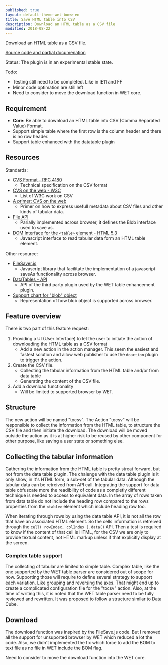 ```yaml
---
published: true
layout: default-theme-wet-boew-en
title: Save HTML table into CSV
description: Download an HTML table as a CSV file
modified: 2018-08-22
---
```


Download an HTML table as a CSV file.

[Source code and partial documenation](https://github.com/duboisp/GCWeb/tree/tocsv) 

Status: The plugin is in an experimental stable state. 

Todo:
* Testing still need to be completed. Like in IE11 and FF
* Minor code optimation are still left
* Need to consider to move the download function in WET core.

## Requirement

* **Core:** Be able to download an HTML table into CSV (Comma Separated Value) Format.
* Support simple table where the first row is the column header and there is no row header.
* Support table enhanced with the datatable plugin


## Resources

Standards:
* [CVS Format - RFC 4180](http://json2html.com/builder/)
	* Technical specification on the CSV format
* [CVS on the web - W3C](https://www.w3.org/standards/techs/csv#w3c_all)
	* List of W3C work on CSV
* [A primer: CVS on the web](https://www.w3.org/TR/tabular-data-primer/)
	* Primer on how to express usefull metadata about CSV files and other kinds of tabular data.
* [File API](https://www.w3.org/TR/FileAPI/)
	* Parially implemented across browser, it defines the Blob interface used to save as.
* [DOM Interface for the <code>&lt;table&gt;</code> element - HTML 5.3](https://www.w3.org/TR/html53/tabular-data.html#ref-for-dom-interface%E2%91%A6%E2%91%A3)
	* Javascript interface to read tabular data form an HTML table element.

Other resource:
* [FileSaver.js](https://github.com/eligrey/FileSaver.js)
	* Javascript library that facilitate the implementation of a javascript saveAs functionality across browser.
* [DataTables - API](https://datatables.net/reference/api/)
	* API of the third party plugin used by the WET table enhancement plugin.
* [Support chart for "blob" object](https://caniuse.com/#search=blob)
	* Representation of how blob object is supported across browser.

## Feature overview

There is two part of this feature request:
1. Providing a UI (User Interface) to let the user to initiate the action of downloading the HTML table as a CSV format
	* Add a new action in the action manager. This seem the easiest and fastest solution and allow web publisher to use the ```doaction``` plugin to trigger the action.
2. Create the CSV file.
	* Collecting the tabular information from the HTML table and/or from data table
	* Generating the content of the CSV file.
3. Add a download functionality
	* Will be limited to supported browser by WET.

## Structure

The new action will be named "tocsv".
The Action "tocsv" will be responsible to collect the information from the HTML table, to structure the CSV file and then initiate the download.
The download will be moved outside the action as it is at higher risk to be reused by other component for other purpose, like saving a user state or something else.

## Collecting the tabular information

Gathering the information from the HTML table is pretty streat forward, but not from the data table plugin. The chalenge with the data table plugin is it only show, in it's HTML form, a sub-set of the tabular data. Although the tabular data can be retreived from API call. Integrating the support for data table obfuscate more the readibility of code as a completly different technique is needed to access to equivalent data. In the array of rows taken from data table do not include the heading row compared to the rows properties from the ```<table>``` element which include heading row too.

When iterating through rows by using the data table API, it is not all the row that have an associated HTML element. So the cells information is retreived through the ```cell( rowIndex, colIndex ).data()``` API. Then a test is required to know if the content of that cell is HTML, for the CSV we are only to provide textual content, not HTML markup unless if that explicitly display at the screen. 

### Complex table support

The collecting of tabular are limited to simple table. 
Complex table, like the one supported by the WET table parser are considered out of scope for now. Supporting those will require to define several strategy to support each variation. Like grouping and reversing the axes. That might end up to create a complicated configuration file for the "tocsv" action. Also, at the time of writing this, it is noted that the WET table parser need to be fully reviewed and rewritten. It was proposed to follow a structure similar to Data Cube.
 
## Download

The download function was inspired by the FileSave.js code. But I removed all the support for unsuported browser by WET which reduced a lot the code. Also, we didn't implemented the fix which force to add the BOM to text file as no file in WET include the BOM flag.

Need to consider to move the download function into the WET core.